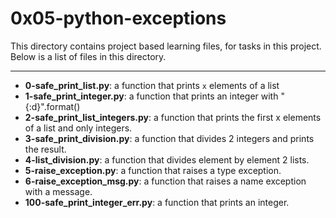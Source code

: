 # 0x05-python-exceptions 

This directory contains project based learning files, for tasks in this project.
Below is a list of files in this directory.

---
- **0-safe_print_list.py**: a function that prints `x` elements of a list
- **1-safe_print_integer.py**: a function that prints an integer with "{:d}".format()
- **2-safe_print_list_integers.py**: a function that prints the first x elements of a list and only integers.
- **3-safe_print_division.py**: a function that divides 2 integers and prints the result.
- **4-list_division.py**: a function that divides element by element 2 lists.
- **5-raise_exception.py**: a function that raises a type exception.
- **6-raise_exception_msg.py**: a function that raises a name exception with a message.
- **100-safe_print_integer_err.py**: a function that prints an integer.
